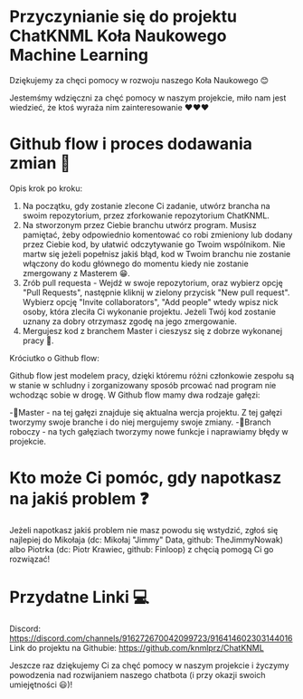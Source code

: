 # Przyczynianie się do projektu ChatKNML Koła Naukowego Machine Learning

Dziękujemy za chęci pomocy w rozwoju naszego Koła Naukowego 😊

Jestemśmy wdzięczni za chęć pomocy w naszym projekcie, miło nam jest wiedzieć, że ktoś wyraża nim zainteresowanie   ❤❤❤
 


# Github flow i proces dodawania zmian 🤔


Opis krok po kroku:
1. Na początku, gdy zostanie zlecone Ci zadanie, utwórz brancha na swoim repozytorium, przez zforkowanie repozytorium ChatKNML.
2. Na stworzonym przez Ciebie branchu utwórz program. Musisz pamiętać, żeby odpowiednio komentować co robi zmieniony lub dodany przez Ciebie kod, by ułatwić odczytywanie go Twoim wspólnikom. Nie martw się jeżeli popełnisz jakiś błąd, kod w Twoim branchu nie zostanie włączony do kodu głównego do momentu kiedy nie zostanie zmergowany z Masterem 😁.
3. Zrób pull requesta - Wejdź w swoje repozytorium, oraz wybierz opcję "Pull Requests", następnie kliknij w zielony przycisk "New pull request". Wybierz opcję "Invite collaborators", "Add people" wtedy wpisz nick osoby, która zleciła Ci wykonanie projektu. Jeżeli Twój kod zostanie uznany za dobry otrzymasz zgodę na jego zmergowanie. 
4. Mergujesz kod z branchem Master i cieszysz się z dobrze wykonanej pracy 🤩.

Króciutko o Github flow:

Github flow jest modelem pracy, dzięki któremu różni członkowie zespołu są w
stanie w schludny i zorganizowany sposób prcować nad program nie wchodząc sobie w drogę.
W Github flow mamy dwa rodzaje gałęzi:

-🥇Master - na tej gałęzi znajduje się aktualna wercja projektu. Z tej gałęzi tworzymy swoje branche i do niej mergujemy swoje zmiany.
-🥈Branch roboczy - na tych gałęziach tworzymy nowe funkcje i naprawiamy błędy w projekcie. 



# Kto może Ci pomóc, gdy napotkasz na jakiś problem ❓

Jeżeli napotkasz jakiś problem nie masz powodu się wstydzić, zgłoś się najlepiej do Mikołaja (dc: Mikołaj "Jimmy" Data, github: TheJimmyNowak)  albo Piotrka (dc: Piotr Krawiec, github: Finloop) z chęcią pomogą Ci go rozwiązać! 




 # Przydatne Linki 💻


Discord: https://discord.com/channels/916272670042099723/916414602303144016
Link do projektu na Githubie: https://github.com/knmlprz/ChatKNML




Jeszcze raz dziękujemy Ci za chęć pomocy w naszym projekcie i życzymy powodzenia nad rozwijaniem naszego chatbota (i przy okazji swoich umiejętności 😃)!
